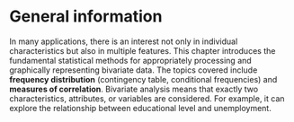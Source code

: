 # General information 

In many applications, there is an interest not only in individual characteristics but also in multiple features. This chapter introduces the fundamental statistical methods for appropriately processing and graphically representing bivariate data. The topics covered include **frequency distribution** (contingency table, conditional frequencies) and **measures of correlation**. Bivariate analysis means that exactly two characteristics, attributes, or variables are considered. For example, it can explore the relationship between educational level and unemployment.